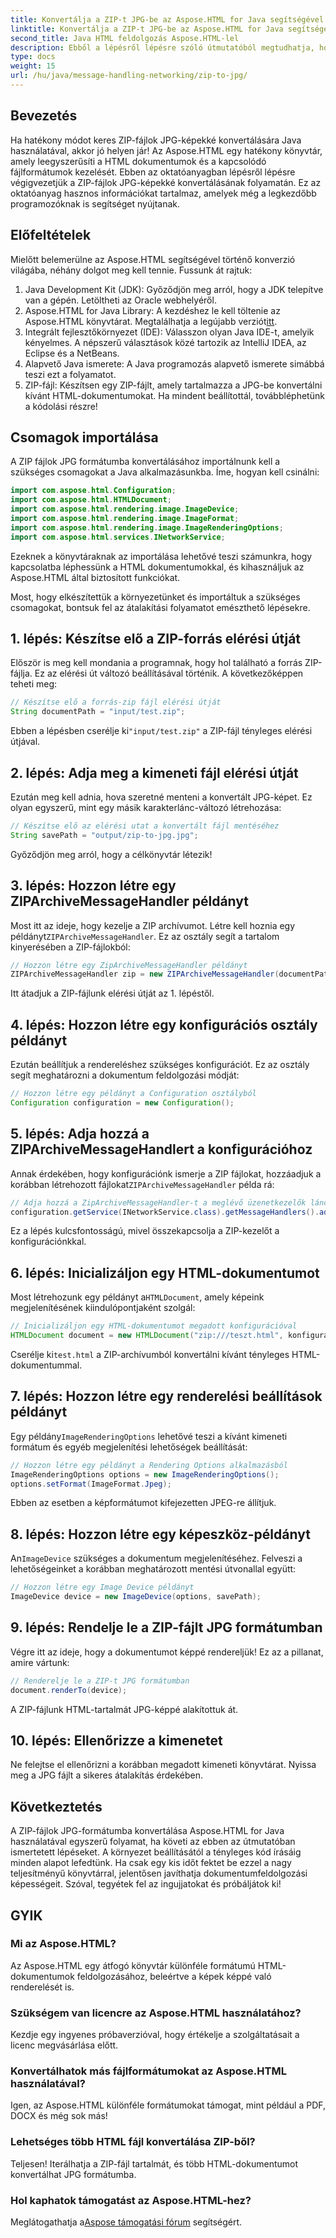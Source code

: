 ```yaml
---
title: Konvertálja a ZIP-t JPG-be az Aspose.HTML for Java segítségével
linktitle: Konvertálja a ZIP-t JPG-be az Aspose.HTML for Java segítségével
second_title: Java HTML feldolgozás Aspose.HTML-lel
description: Ebből a lépésről lépésre szóló útmutatóból megtudhatja, hogyan konvertálhat ZIP-fájlokat JPG-képekké az Aspose.HTML for Java használatával.
type: docs
weight: 15
url: /hu/java/message-handling-networking/zip-to-jpg/
---
```

## Bevezetés
Ha hatékony módot keres ZIP-fájlok JPG-képekké konvertálására Java használatával, akkor jó helyen jár! Az Aspose.HTML egy hatékony könyvtár, amely leegyszerűsíti a HTML dokumentumok és a kapcsolódó fájlformátumok kezelését. Ebben az oktatóanyagban lépésről lépésre végigvezetjük a ZIP-fájlok JPG-képekké konvertálásának folyamatán. Ez az oktatóanyag hasznos információkat tartalmaz, amelyek még a legkezdőbb programozóknak is segítséget nyújtanak.
## Előfeltételek
Mielőtt belemerülne az Aspose.HTML segítségével történő konverzió világába, néhány dolgot meg kell tennie. Fussunk át rajtuk:
1. Java Development Kit (JDK): Győződjön meg arról, hogy a JDK telepítve van a gépén. Letöltheti az Oracle webhelyéről.
2.  Aspose.HTML for Java Library: A kezdéshez le kell töltenie az Aspose.HTML könyvtárat. Megtalálhatja a legújabb verziót[itt](https://releases.aspose.com/html/java/).
3. Integrált fejlesztőkörnyezet (IDE): Válasszon olyan Java IDE-t, amelyik kényelmes. A népszerű választások közé tartozik az IntelliJ IDEA, az Eclipse és a NetBeans.
4. Alapvető Java ismerete: A Java programozás alapvető ismerete simábbá teszi ezt a folyamatot.
5. ZIP-fájl: Készítsen egy ZIP-fájlt, amely tartalmazza a JPG-be konvertálni kívánt HTML-dokumentumokat.
Ha mindent beállítottál, továbbléphetünk a kódolási részre!
## Csomagok importálása
A ZIP fájlok JPG formátumba konvertálásához importálnunk kell a szükséges csomagokat a Java alkalmazásunkba. Íme, hogyan kell csinálni:
```java
import com.aspose.html.Configuration;
import com.aspose.html.HTMLDocument;
import com.aspose.html.rendering.image.ImageDevice;
import com.aspose.html.rendering.image.ImageFormat;
import com.aspose.html.rendering.image.ImageRenderingOptions;
import com.aspose.html.services.INetworkService;
```
Ezeknek a könyvtáraknak az importálása lehetővé teszi számunkra, hogy kapcsolatba léphessünk a HTML dokumentumokkal, és kihasználjuk az Aspose.HTML által biztosított funkciókat.

Most, hogy elkészítettük a környezetünket és importáltuk a szükséges csomagokat, bontsuk fel az átalakítási folyamatot emészthető lépésekre.
## 1. lépés: Készítse elő a ZIP-forrás elérési útját
Először is meg kell mondania a programnak, hogy hol található a forrás ZIP-fájlja. Ez az elérési út változó beállításával történik. A következőképpen teheti meg:
```java
// Készítse elő a forrás-zip fájl elérési útját
String documentPath = "input/test.zip";
```
 Ebben a lépésben cserélje ki`"input/test.zip"` a ZIP-fájl tényleges elérési útjával. 
## 2. lépés: Adja meg a kimeneti fájl elérési útját
Ezután meg kell adnia, hova szeretné menteni a konvertált JPG-képet. Ez olyan egyszerű, mint egy másik karakterlánc-változó létrehozása:
```java
// Készítse elő az elérési utat a konvertált fájl mentéséhez
String savePath = "output/zip-to-jpg.jpg";
```
Győződjön meg arról, hogy a célkönyvtár létezik!
## 3. lépés: Hozzon létre egy ZIPArchiveMessageHandler példányt
 Most itt az ideje, hogy kezelje a ZIP archívumot. Létre kell hoznia egy példányt`ZIPArchiveMessageHandler`. Ez az osztály segít a tartalom kinyerésében a ZIP-fájlokból:
```java
// Hozzon létre egy ZipArchiveMessageHandler példányt
ZIPArchiveMessageHandler zip = new ZIPArchiveMessageHandler(documentPath);
```
Itt átadjuk a ZIP-fájlunk elérési útját az 1. lépéstől.
## 4. lépés: Hozzon létre egy konfigurációs osztály példányt
Ezután beállítjuk a rendereléshez szükséges konfigurációt. Ez az osztály segít meghatározni a dokumentum feldolgozási módját:
```java
// Hozzon létre egy példányt a Configuration osztályból
Configuration configuration = new Configuration();
```
## 5. lépés: Adja hozzá a ZIPArchiveMessageHandlert a konfigurációhoz
 Annak érdekében, hogy konfigurációnk ismerje a ZIP fájlokat, hozzáadjuk a korábban létrehozott fájlokat`ZIPArchiveMessageHandler` példa rá:
```java
// Adja hozzá a ZipArchiveMessageHandler-t a meglévő üzenetkezelők láncához
configuration.getService(INetworkService.class).getMessageHandlers().addItem(zip);
```
Ez a lépés kulcsfontosságú, mivel összekapcsolja a ZIP-kezelőt a konfigurációnkkal.
## 6. lépés: Inicializáljon egy HTML-dokumentumot
 Most létrehozunk egy példányt a`HTMLDocument`, amely képeink megjelenítésének kiindulópontjaként szolgál:
```java
// Inicializáljon egy HTML-dokumentumot megadott konfigurációval
HTMLDocument document = new HTMLDocument("zip:///teszt.html", konfiguráció);
```
 Cserélje ki`test.html` a ZIP-archívumból konvertálni kívánt tényleges HTML-dokumentummal.
## 7. lépés: Hozzon létre egy renderelési beállítások példányt
 Egy példány`ImageRenderingOptions` lehetővé teszi a kívánt kimeneti formátum és egyéb megjelenítési lehetőségek beállítását:
```java
// Hozzon létre egy példányt a Rendering Options alkalmazásból
ImageRenderingOptions options = new ImageRenderingOptions();
options.setFormat(ImageFormat.Jpeg);
```
Ebben az esetben a képformátumot kifejezetten JPEG-re állítjuk.
## 8. lépés: Hozzon létre egy képeszköz-példányt
 An`ImageDevice` szükséges a dokumentum megjelenítéséhez. Felveszi a lehetőségeinket a korábban meghatározott mentési útvonallal együtt:
```java
// Hozzon létre egy Image Device példányt
ImageDevice device = new ImageDevice(options, savePath);
```
## 9. lépés: Rendelje le a ZIP-fájlt JPG formátumban
Végre itt az ideje, hogy a dokumentumot képpé rendereljük! Ez az a pillanat, amire vártunk:
```java
// Renderelje le a ZIP-t JPG formátumban
document.renderTo(device);
```
A ZIP-fájlunk HTML-tartalmát JPG-képpé alakítottuk át. 
## 10. lépés: Ellenőrizze a kimenetet
Ne felejtse el ellenőrizni a korábban megadott kimeneti könyvtárat. Nyissa meg a JPG fájlt a sikeres átalakítás érdekében.
## Következtetés
A ZIP-fájlok JPG-formátumba konvertálása Aspose.HTML for Java használatával egyszerű folyamat, ha követi az ebben az útmutatóban ismertetett lépéseket. A környezet beállításától a tényleges kód írásáig minden alapot lefedtünk. Ha csak egy kis időt fektet be ezzel a nagy teljesítményű könyvtárral, jelentősen javíthatja dokumentumfeldolgozási képességeit. Szóval, tegyétek fel az ingujjatokat és próbáljátok ki!
## GYIK
### Mi az Aspose.HTML?
Az Aspose.HTML egy átfogó könyvtár különféle formátumú HTML-dokumentumok feldolgozásához, beleértve a képek képpé való renderelését is.
### Szükségem van licencre az Aspose.HTML használatához?
Kezdje egy ingyenes próbaverzióval, hogy értékelje a szolgáltatásait a licenc megvásárlása előtt.
### Konvertálhatok más fájlformátumokat az Aspose.HTML használatával?
Igen, az Aspose.HTML különféle formátumokat támogat, mint például a PDF, DOCX és még sok más!
### Lehetséges több HTML fájl konvertálása ZIP-ből?
Teljesen! Iterálhatja a ZIP-fájl tartalmát, és több HTML-dokumentumot konvertálhat JPG formátumba.
### Hol kaphatok támogatást az Aspose.HTML-hez?
 Meglátogathatja a[Aspose támogatási fórum](https://forum.aspose.com/c/html/29) segítségért.